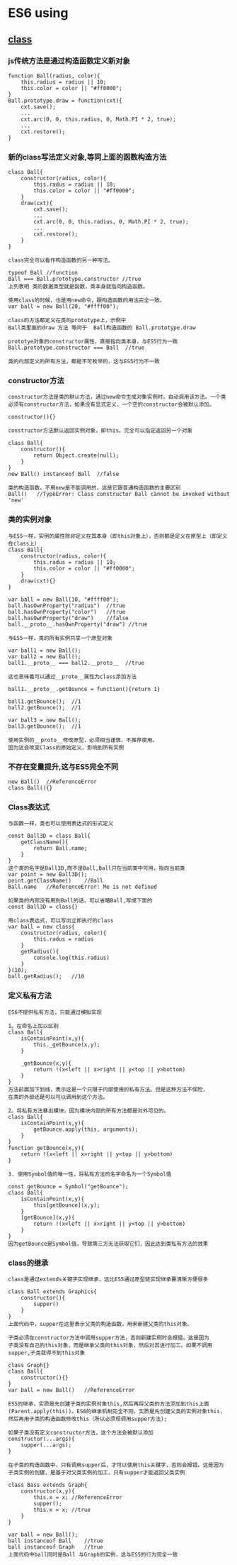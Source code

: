 # ES6 using
## [class](https://github.com/zhouxudong/ES6-using/blob/master/module/graphics/ball.js)
### js传统方法是通过构造函数定义新对象
    function Ball(radius, color){
        this.radius = radius || 10;
        this.color = color || "#ff0000";
    }
    Ball.prototype.draw = function(cxt){
        cxt.save();
        ...
        cxt.arc(0, 0, this.radius, 0, Math.PI * 2, true);
        ...
        cxt.restore();
    }
### 新的class写法定义对象,等同上面的函数构造方法
    class Ball{
        constructor(radius, color){
            this.radus = radius || 10;
            this.color = color || "#ff0000";
        }
        draw(cxt){
            cxt.save();
            ...
            cxt.arc(0, 0, this.radius, 0, Math.PI * 2, true);
            ...
            cxt.restore();
        }
    }

    class完全可以看作构造函数的另一种写法。

    typeof Ball //function
    Ball === Ball.prototype.constructor //true
    上列表明 类的数据类型就是函数，类本身就指向构造函数。

    使用class的时候，也是用new命令，跟构造函数的用法完全一致。
    var ball = new Ball(20, "#ffff00");

    class的方法都定义在类的prototype上，示例中
    Ball类里面的draw 方法 等同于  Ball构造函数的 Ball.prototype.draw

    prototye对象的constructor属性，直接指向类本身，与ES5行为一致
    Ball.prototype.constructor === Ball  //true

    类的内部定义的所有方法，都是不可枚举的，这与ES5行为不一致
### constructor方法

    constructor方法是类的默认方法，通过new命令生成对象实例时，自动调用该方法。一个类
    必须有constructor方法，如果没有显式定义，一个空的constructor会被默认添加。

    constructor(){}

    constructor方法默认返回实例对象，即this。完全可以指定返回另一个对象

    class Ball{
        constructor(){
            return Object.create(null);
        }
    }
    new Ball() instanceof Ball  //false

    类的构造函数，不用new是不能调用的，这是它跟普通构造函数的主要区别
    Ball()   //TypeError: Class constructor Ball cannot be invoked without 'new'

### 类的实例对象

    与ES5一样，实例的属性除非定义在其本身（即this对象上），否则都是定义在原型上（即定义在class上）
    class Ball{
        constructor(radius, color){
            this.radus = radius || 10;
            this.color = color || "#ff0000";
        }
        draw(cxt){}
    }

    var ball = new Ball(10, "#ffff00");
    ball.hasOwnProperty("radius")  //true
    ball.hasOwnProperty("color")   //true
    ball.hasOwnProperty("draw")    //false
    ball.__proto__.hasOwnProperty("draw") //true

    与ES5一样，类的所有实例共享一个原型对象

    var ball1 = new Ball();
    var ball2 = new Ball();
    ball1.__proto__ === ball2.__proto__  //true

    这也意味着可以通过__proto__属性为class添加方法

    ball1.__proto__.getBounce = function(){return 1}

    ball1.getBounce();  //1
    ball2.getBounce();  //1

    var ball3 = new Ball();
    ball3.getBounce();  //1

    使用实例的__proto__修改原型，必须相当谨慎，不推荐使用。
    因为这会改变Class的原始定义，影响到所有实例

### 不存在变量提升,这与ES5完全不同

    new Ball()  //ReferenceError
    class Ball(){}

### Class表达式
    与函数一样，类也可以使用表达式的形式定义

    const Ball3D = class Ball{
        getClassName(){
            return Ball.name;
        }
    }
    这个类的名字是Ball3D,而不是Ball,Ball只在当前类中可用，指向当前类
    var point = new Ball3D();
    point.getClassName()    //Ball
    Ball.name   //ReferenceError: Me is not defined

    如果类的内部没有用到Ball的话，可以省略Ball,写成下面的
    const Ball3D = class{}

    用class表达式，可以写出立即执行的class
    var ball = new class{
        constructor(radius, color){
            this.radus = radius
        }
        getRadius(){
            console.log(this.radius)
        }
    }(10);
    ball.getRadius();   //10

### 定义私有方法
    ES6不提供私有方法，只能通过模拟实现

    1。在命名上加以区别
    class Ball{
        isContainPoint(x,y){
            this._getBounce(x,y);
        }

        _getBounce(x,y){
            return !(x<left || x>right || y<top || y>bottom)
        }
    }
    方法前面加下划线，表示这是一个只限于内部使用的私有方法。但是这种方法不保险，
    在类的外部还是可以可以调用到这个方法。

    2。将私有方法移出模块，因为模块内部的所有方法都是对外可见的。
    class Ball{
        isContainPoint(x,y){
            getBounce.apply(this, arguments);
        }
    }
    function getBounce(x,y){
        return !(x<left || x>right || y<top || y>bottom)
    }

    3. 使用Symbol值的唯一性，将私有方法的名字命名为一个Symbol值

    const getBounce = Symbol("getBounce");
    class Ball{
        isContainPoint(x,y){
            this[getBounce](x,y);
        }
        [getBounce](x,y){
            return !(x<left || x>right || y<top || y>bottom)
        }
    }
    因为getBounce是Symbol值，导致第三方无法获取它们，因此达到类私有方法的效果

### class的继承
    class是通过extends关键字实现继承，这比ES5通过原型链实现继承要清晰方便很多

    class Ball extends Graphics{
        constructor(){
            supper()
        }
    }
    上面代码中，supper在这里表示父类的构造函数，用来新建父类的this对象。

    子类必须在constructor方法中调用supper方法，否则新建实例时会报错。这是因为
    子类没有自己的this对象，而是继承父类的this对象，然后对其进行加工。如果不调用
    supper,子类就得不到this对象

    class Graph{}
    class Ball{
        constructor(){}
    }
    var ball = new Ball()   //ReferenceError

    ES5的继承，实质是先创建子类的实例对象this,然后再将父类的方法添加到this上面
    (Parent.apply(this))。ES6的继承机制完全不同，实质是先创建父类的实例对象this，
    然后再用子类的构造函数修改this（所以必须现调用supper方法);

    如果子类没有定义constructor方法，这个方法会被默认添加
    constructor(...args){
        supper(...args);
    }

    在子类的构造函数中，只有调用supper后，才可以使用this关键字，否则会报错。这是因为
    子类实例的创建，是基于对父类实例的加工，只有supper才能返回父类实例

    class Bass extends Graph{
        constructor(x,y){
            this.x = x; //ReferenceError
            supper();
            this.x = x; //true
        }
    }

    var ball = new Ball();
    ball instanceof Ball    //true
    ball instanceof Graph   //true
    上面代码中ball同时是Ball 与Graph的实例，这与ES5的行为完全一致


